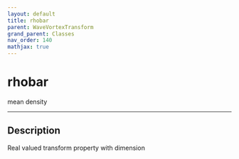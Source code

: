 ```yaml
---
layout: default
title: rhobar
parent: WaveVortexTransform
grand_parent: Classes
nav_order: 140
mathjax: true
---
```


#  rhobar

mean density


---

## Description
Real valued transform property with dimension 
